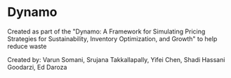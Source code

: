 # Dynamo
Created as part of the "Dynamo: A Framework for Simulating Pricing Strategies for Sustainability, Inventory Optimization, and Growth" to help reduce waste

Created by:
Varun Somani, Srujana Takkallapally, Yifei Chen, Shadi Hassani Goodarzi, Ed Daroza
